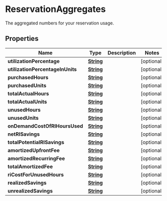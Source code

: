 

# ReservationAggregates

The aggregated numbers for your reservation usage.

## Properties

| Name | Type | Description | Notes |
|------------ | ------------- | ------------- | -------------|
|**utilizationPercentage** | [**String**](String.md) |  |  [optional] |
|**utilizationPercentageInUnits** | [**String**](String.md) |  |  [optional] |
|**purchasedHours** | [**String**](String.md) |  |  [optional] |
|**purchasedUnits** | [**String**](String.md) |  |  [optional] |
|**totalActualHours** | [**String**](String.md) |  |  [optional] |
|**totalActualUnits** | [**String**](String.md) |  |  [optional] |
|**unusedHours** | [**String**](String.md) |  |  [optional] |
|**unusedUnits** | [**String**](String.md) |  |  [optional] |
|**onDemandCostOfRIHoursUsed** | [**String**](String.md) |  |  [optional] |
|**netRISavings** | [**String**](String.md) |  |  [optional] |
|**totalPotentialRISavings** | [**String**](String.md) |  |  [optional] |
|**amortizedUpfrontFee** | [**String**](String.md) |  |  [optional] |
|**amortizedRecurringFee** | [**String**](String.md) |  |  [optional] |
|**totalAmortizedFee** | [**String**](String.md) |  |  [optional] |
|**riCostForUnusedHours** | [**String**](String.md) |  |  [optional] |
|**realizedSavings** | [**String**](String.md) |  |  [optional] |
|**unrealizedSavings** | [**String**](String.md) |  |  [optional] |



